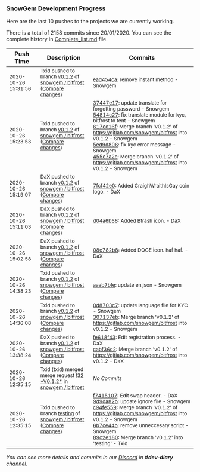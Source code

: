 
### SnowGem Development Progress

Here are the last 10 pushes to the projects we are currently working.

There is a total of 2158 commits since 20/01/2020. You can see the complete history in
 [Complete_list.md](Complete_list.md) file.

| Push Time | Description | Commits |
| --- | --- | --- |
| <sub>2020-10-26 15:31:56</sub> | <sub>Txid pushed to branch [v0\.1\.2](https://gitlab.com/snowgem/bitfrost/commits/v0.1.2) of [snowgem / bitfrost](https://gitlab.com/snowgem/bitfrost) ([Compare changes](https://gitlab.com/snowgem/bitfrost/compare/455c7a2e1333944c8788f62c19f6df535f56bfcb...ead454ca2a165a2235c5deb42795378de0047e91))</sub> | <sub>[ead454ca](https://gitlab.com/snowgem/bitfrost/-/commit/ead454ca2a165a2235c5deb42795378de0047e91): remove instant method - Snowgem</sub> |
| <sub>2020-10-26 15:23:53</sub> | <sub>Txid pushed to branch [v0\.1\.2](https://gitlab.com/snowgem/bitfrost/commits/v0.1.2) of [snowgem / bitfrost](https://gitlab.com/snowgem/bitfrost) ([Compare changes](https://gitlab.com/snowgem/bitfrost/compare/7fcf42e0b3cba551ee44bb2b50b5b2a2797caff7...455c7a2e1333944c8788f62c19f6df535f56bfcb))</sub> | <sub>[37447e17](https://gitlab.com/snowgem/bitfrost/-/commit/37447e17c73fdaefc3109f2c0552796afa1d363e): update translate for forgotting password - Snowgem<br>[54814c27](https://gitlab.com/snowgem/bitfrost/-/commit/54814c27e001f57a88a27abad570a1f0f957070e): fix translate module for kyc, bitfrost to tent - Snowgem<br>[617cc16f](https://gitlab.com/snowgem/bitfrost/-/commit/617cc16f4386caffa6d0bcc76fe5f81fbebfdd9c): Merge branch 'v0.1.2' of https://gitlab.com/snowgem/bitfrost into v0.1.2 - Snowgem<br>[5ed9d806](https://gitlab.com/snowgem/bitfrost/-/commit/5ed9d8068fd8cc13dc7533080ded1fb17aa19082): fix kyc error message - Snowgem<br>[455c7a2e](https://gitlab.com/snowgem/bitfrost/-/commit/455c7a2e1333944c8788f62c19f6df535f56bfcb): Merge branch 'v0.1.2' of https://gitlab.com/snowgem/bitfrost into v0.1.2 - Snowgem</sub> |
| <sub>2020-10-26 15:19:07</sub> | <sub>DaX pushed to branch [v0\.1\.2](https://gitlab.com/snowgem/bitfrost/commits/v0.1.2) of [snowgem / bitfrost](https://gitlab.com/snowgem/bitfrost) ([Compare changes](https://gitlab.com/snowgem/bitfrost/compare/d04a6b6832a03b4bb159f4cbddc8a7770392ccd4...7fcf42e0b3cba551ee44bb2b50b5b2a2797caff7))</sub> | <sub>[7fcf42e0](https://gitlab.com/snowgem/bitfrost/-/commit/7fcf42e0b3cba551ee44bb2b50b5b2a2797caff7): Added CraighWraithIsGay coin logo. - DaX</sub> |
| <sub>2020-10-26 15:11:03</sub> | <sub>DaX pushed to branch [v0\.1\.2](https://gitlab.com/snowgem/bitfrost/commits/v0.1.2) of [snowgem / bitfrost](https://gitlab.com/snowgem/bitfrost) ([Compare changes](https://gitlab.com/snowgem/bitfrost/compare/08e782b80bb860c788f3e5b3a4b3b154d29247bb...d04a6b6832a03b4bb159f4cbddc8a7770392ccd4))</sub> | <sub>[d04a6b68](https://gitlab.com/snowgem/bitfrost/-/commit/d04a6b6832a03b4bb159f4cbddc8a7770392ccd4): Added Btrash icon. - DaX</sub> |
| <sub>2020-10-26 15:02:58</sub> | <sub>DaX pushed to branch [v0\.1\.2](https://gitlab.com/snowgem/bitfrost/commits/v0.1.2) of [snowgem / bitfrost](https://gitlab.com/snowgem/bitfrost) ([Compare changes](https://gitlab.com/snowgem/bitfrost/compare/aaab7bfe375abbd1177c479cada1b4d3d5770df1...08e782b80bb860c788f3e5b3a4b3b154d29247bb))</sub> | <sub>[08e782b8](https://gitlab.com/snowgem/bitfrost/-/commit/08e782b80bb860c788f3e5b3a4b3b154d29247bb): Added DOGE icon. haf haf. - DaX</sub> |
| <sub>2020-10-26 14:38:23</sub> | <sub>Txid pushed to branch [v0\.1\.2](https://gitlab.com/snowgem/bitfrost/commits/v0.1.2) of [snowgem / bitfrost](https://gitlab.com/snowgem/bitfrost) ([Compare changes](https://gitlab.com/snowgem/bitfrost/compare/307137eb94520ac4fc35e906d80e0d1ca192dba1...aaab7bfe375abbd1177c479cada1b4d3d5770df1))</sub> | <sub>[aaab7bfe](https://gitlab.com/snowgem/bitfrost/-/commit/aaab7bfe375abbd1177c479cada1b4d3d5770df1): update en.json - Snowgem</sub> |
| <sub>2020-10-26 14:36:08</sub> | <sub>Txid pushed to branch [v0\.1\.2](https://gitlab.com/snowgem/bitfrost/commits/v0.1.2) of [snowgem / bitfrost](https://gitlab.com/snowgem/bitfrost) ([Compare changes](https://gitlab.com/snowgem/bitfrost/compare/cabf36c211d8285e8388b984b1d136de1c5e9337...307137eb94520ac4fc35e906d80e0d1ca192dba1))</sub> | <sub>[0d8703c7](https://gitlab.com/snowgem/bitfrost/-/commit/0d8703c7306ac3d7fd2a9e09d324ebe86b6c847b): update language file for KYC - Snowgem<br>[307137eb](https://gitlab.com/snowgem/bitfrost/-/commit/307137eb94520ac4fc35e906d80e0d1ca192dba1): Merge branch 'v0.1.2' of https://gitlab.com/snowgem/bitfrost into v0.1.2 - Snowgem</sub> |
| <sub>2020-10-26 13:38:24</sub> | <sub>DaX pushed to branch [v0\.1\.2](https://gitlab.com/snowgem/bitfrost/commits/v0.1.2) of [snowgem / bitfrost](https://gitlab.com/snowgem/bitfrost) ([Compare changes](https://gitlab.com/snowgem/bitfrost/compare/6b7ce44b4a50385d187ea4874f77e88dd1bf06ba...cabf36c211d8285e8388b984b1d136de1c5e9337))</sub> | <sub>[fe618f43](https://gitlab.com/snowgem/bitfrost/-/commit/fe618f431e57f8685b7755325ee553747c14cc97): Edit registration process. - DaX<br>[cabf36c2](https://gitlab.com/snowgem/bitfrost/-/commit/cabf36c211d8285e8388b984b1d136de1c5e9337): Merge branch 'v0.1.2' of https://gitlab.com/snowgem/bitfrost into v0.1.2 - DaX</sub> |
| <sub>2020-10-26 12:35:15</sub> | <sub>Txid (txid) merged merge request [\!32 \*V0\.1\.2\*](https://gitlab.com/snowgem/bitfrost/-/merge_requests/32) in [snowgem / bitfrost](https://gitlab.com/snowgem/bitfrost)</sub> | <sub>_No Commits_</sub> |
| <sub>2020-10-26 12:35:15</sub> | <sub>Txid pushed to branch [testing](https://gitlab.com/snowgem/bitfrost/commits/testing) of [snowgem / bitfrost](https://gitlab.com/snowgem/bitfrost) ([Compare changes](https://gitlab.com/snowgem/bitfrost/compare/e847f4a279859422b2b7fb3ef325b6245911fa7a...89c2e180a0893803b68ff59b19e4d8f8b2bfd364))</sub> | <sub>[f7415107](https://gitlab.com/snowgem/bitfrost/-/commit/f7415107b7f58a482b48050d892efe7312901171): Edit swap header. - DaX<br>[9d9da82b](https://gitlab.com/snowgem/bitfrost/-/commit/9d9da82ba5fefc27e26a6a8bbe839b1bf5c535bb): update ignore file - Snowgem<br>[c94fe559](https://gitlab.com/snowgem/bitfrost/-/commit/c94fe5595e1783679fc1ea5e952b1f0748f795ae): Merge branch 'v0.1.2' of https://gitlab.com/snowgem/bitfrost into v0.1.2 - Snowgem<br>[6b7ce44b](https://gitlab.com/snowgem/bitfrost/-/commit/6b7ce44b4a50385d187ea4874f77e88dd1bf06ba): remove unneccesary script - Snowgem<br>[89c2e180](https://gitlab.com/snowgem/bitfrost/-/commit/89c2e180a0893803b68ff59b19e4d8f8b2bfd364): Merge branch 'v0.1.2' into 'testing' - Txid</sub> |

_You can see more details and commits in our [Discord](https://discord.gg/zumGnbg) in **#dev-diary** channel._
